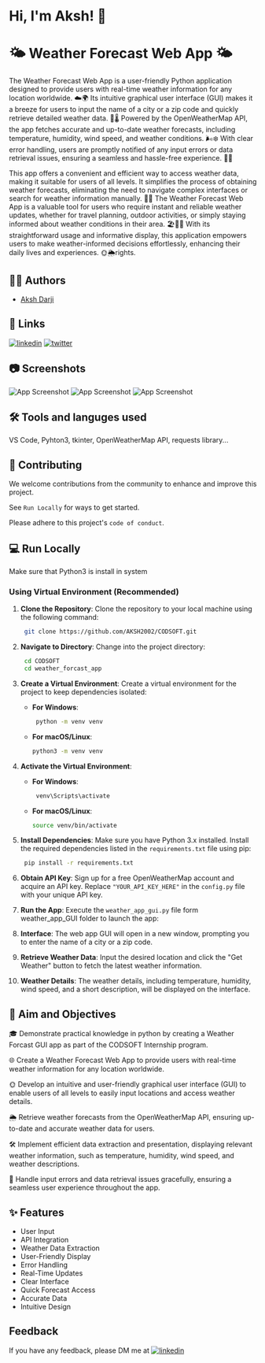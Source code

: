 
# Hi, I'm Aksh! 👋

# 🌤️ Weather Forecast Web App 🌤️

The Weather Forecast Web App is a user-friendly Python application designed to provide users with real-time weather information for any location worldwide. ☁️🌍 Its intuitive graphical user interface (GUI) makes it a breeze for users to input the name of a city or a zip code and quickly retrieve detailed weather data. 💨🌡️ Powered by the OpenWeatherMap API, the app fetches accurate and up-to-date weather forecasts, including temperature, humidity, wind speed, and weather conditions. 🌬️❄️ With clear error handling, users are promptly notified of any input errors or data retrieval issues, ensuring a seamless and hassle-free experience. 🚀🚀

This app offers a convenient and efficient way to access weather data, making it suitable for users of all levels. It simplifies the process of obtaining weather forecasts, eliminating the need to navigate complex interfaces or search for weather information manually. 🎯🎯 The Weather Forecast Web App is a valuable tool for users who require instant and reliable weather updates, whether for travel planning, outdoor activities, or simply staying informed about weather conditions in their area. 🏖️🎿🌳 With its straightforward usage and informative display, this application empowers users to make weather-informed decisions effortlessly, enhancing their daily lives and experiences. 🌞🌦️rights. 




## 👩‍💻 Authors

- [Aksh Darji](https://github.com/aksh2002)


## 🔗 Links
[![linkedin](https://img.shields.io/badge/linkedin-0A66C2?style=for-the-badge&logo=linkedin&logoColor=white)](https://linkedin.com/in/aksh-darji-127316210)
[![twitter](https://img.shields.io/badge/twitter-1DA1F2?style=for-the-badge&logo=twitter&logoColor=white)](https://twitter.com/akshdarji_135)

## 📷 Screenshots

![App Screenshot](https://github.com/AKSH2002/CODSOFT)
![App Screenshot](https://github.com/AKSH2002/CODSOFT)
![App Screenshot](https://github.com/AKSH2002/CODSOFT)

## 🛠 Tools and languges used
VS Code, Pyhton3, tkinter, OpenWeatherMap API, requests library...


## 🤝 Contributing

We welcome contributions from the community to enhance and improve this project.

See `Run Locally` for ways to get started.

Please adhere to this project's `code of conduct`.


## 💻 Run Locally
Make sure that Python3 is install in system 

###  Using Virtual Environment (Recommended)


1. **Clone the Repository**: Clone the repository to your local machine using the following command:
   
     ```bash
      git clone https://github.com/AKSH2002/CODSOFT.git
     ```


2. **Navigate to Directory**: Change into the project directory:
   
     ```bash
      cd CODSOFT
      cd weather_forcast_app
     ```


3. **Create a Virtual Environment**: Create a virtual environment for the project to keep dependencies isolated:

   - **For Windows**:
   
     ```bash
      python -m venv venv
     ```

   - **For macOS/Linux**:

     ```bash
     python3 -m venv venv
     ```

4. **Activate the Virtual Environment**:

   - **For Windows**:
   
     ```bash
      venv\Scripts\activate
     ```

   - **For macOS/Linux**:

     ```bash
     source venv/bin/activate
     ```

5. **Install Dependencies**: Make sure you have Python 3.x installed. Install the required dependencies listed in the `requirements.txt` file using pip:
   
     ```bash
      pip install -r requirements.txt
     ```

6. **Obtain API Key**: Sign up for a free OpenWeatherMap account and acquire an API key. Replace `"YOUR_API_KEY_HERE"` in the `config.py` file with your unique API key.

7. **Run the App**: Execute the `weather_app_gui.py` file form weather_app_GUI folder to launch the app:

8. **Interface**: The web app GUI will open in a new window, prompting you to enter the name of a city or a zip code.

9. **Retrieve Weather Data**: Input the desired location and click the "Get Weather" button to fetch the latest weather information.

10. **Weather Details**: The weather details, including temperature, humidity, wind speed, and a short description, will be displayed on the interface.


## 🎯 Aim and Objectives

🎓 Demonstrate practical knowledge in python by creating a Weather Forcast GUI app as part of the CODSOFT Internship program.

🌐 Create a Weather Forecast Web App to provide users with real-time weather information for any location worldwide.

🌞 Develop an intuitive and user-friendly graphical user interface (GUI) to enable users of all levels to easily input locations and access weather details.

🌦️ Retrieve weather forecasts from the OpenWeatherMap API, ensuring up-to-date and accurate weather data for users.

🛠️ Implement efficient data extraction and presentation, displaying relevant weather information, such as temperature, humidity, wind speed, and weather descriptions.

🚫 Handle input errors and data retrieval issues gracefully, ensuring a seamless user experience throughout the app.





## ✨ Features
- User Input
- API Integration
- Weather Data Extraction
- User-Friendly Display
- Error Handling
- Real-Time Updates
- Clear Interface
- Quick Forecast Access
- Accurate Data
- Intuitive Design


## Feedback

If you have any feedback, please DM me at [![linkedin](https://img.shields.io/badge/linkedin-0A66C2?style=for-the-badge&logo=linkedin&logoColor=white)](https://linkedin.com/in/aksh-darji-127316210)
